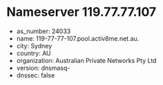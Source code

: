 # Nameserver 119.77.77.107

* as_number: 24033
* name: 119-77-77-107.pool.activ8me.net.au.
* city: Sydney
* country: AU
* organization: Australian Private Networks Pty Ltd
* version: dnsmasq-
* dnssec: false
